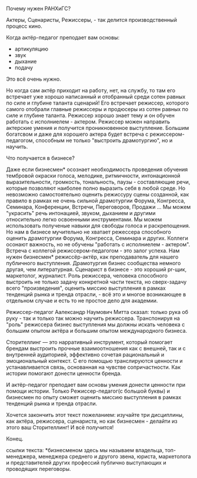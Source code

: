 Почему нужен РАНХиГС?

Актеры, Сценаристы, Режиссеры, - так делится производственный процесс кино.

Когда актёр-педагог преподает вам основы:

- артикуляцию
- звук
- дыхание
- подачу

Это всё очень нужно.

Но когда сам актёр приходит на работу, нет, на службу,
то там его встречает уже хорошо написанный и отобранный среди сотен равных по силе и глубине таланта сценарий!
Его встречает режиссер, которого самого отобрали главные режиссеры и продюсеры из сотен равных по силе и глубине таланта.
Режиссер хорошо знает тему и он обучен работать с исполниелем - актером.
Режиссер можен направить актерские умения и получится проникновенное выступление.
Большим богатсвом и даже для хорошего актера будет встреча с режиссером-педагогом, способным не только "выстроить драмотургию", но и научить.

Что получается в бизнесе?

Даже если бизнесмен* осознает необходимость проведения обучения тембровой окраски голоса, мелодике, ритмичности, интонационной выразительности,
громкость, тональность, паузы - составляющие речи, которые позволяют наиболее полно выразить себя в любой среде.
Но невозможно самостоятельно оценить режиссуру сцены созданной, как правило в рамках не очень сильной драмотургии Форума, Конгресса, Семинара, Конференции, Встречи, Переговоров, Продажи ...
Мы можем "украсить" речь интонацией, звуком, дыханием и другими относительно легко освоенными инструментами.
Мы можем использовать полученые навыки для свободы голоса и раскрепощения.
Но нам в бизнесе мучительно не хватает режессера способного оценить драмотургии Форума, Конгресса, Семинара и других.
Коллеги осонают важность, но не обучены "работать с исполниелем - актером".
Встреча с коллегой режиссером-педагогом - это залог успеха.
Нам нужен бизнесмен* режиссёр-актёр, как преподаватель для нашего публичного выступления.
Драмотургия бизнес сообщества немного другая, чем литературная.
Сценарист в бизнесе - это хороший pr-щик, маркетолог, журналист.
Роль режиссера, человека способного выстроить не только задачу конкретной части текста, но сверх-задачу всего "произведения",
оценить миссию выступления в рамках тенденций рынка и тренда отрасли, - всё это и многое возникающее в отдельном случае
и есть то не простое дело для академии.

Режиссер-педагог Аалександр Наумович Митта сказал:
только рука об руку - так и только так можно научить режиссера.
Транспонируя на "роль" режиссера бизнес выступления мы должны искать человека с большим опытом актёра и большим опытом международного бизнеса.

Сторителлинг — это нарративный инструмент, который помогает брендам выстроить прочные взаимоотношения как с внешней, так и с внутренней аудиторией, 
эффективно сочетая рациональный и эмоциональный контекст. С его помощью транслируются ценности и устанавливается связь, основанная на чувстве сопричастности. 
Как истории помогают донести ценности бренда.

И актёр-педагог преподает вам основы умения донести ценности при помощи истории.
Только Режиссер-педагог(с большой буквы) и бизнесмен по опыту сможет оценить миссию выступления в рамках тенденций рынка и тренда отрасли.

Хочется закончить этот текст пожеланием: изучайте три дисциплины, как актёра, режиссера, сценариста,
но как бизнесмен - делайти из этого ваш Сторителлинг!
И всё получится!

Конец.

ссылки текста:
*бизнесменом здесь мы называем владельца, топ-менеджера, менеджера среднего и другого звена, юриста, маркетолога и представителей других профессий публично выступающих
и проводящих переговоры.
